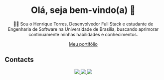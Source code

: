 <h1 align='center'>
  Olá, seja bem-vindo(a) 👋
</h1>
<p align='center'>
  👨‍💻 Sou o Henrique Torres, Desenvolvedor Full Stack 
  e estudante de Engenharia de Software na Universidade de Brasília, buscando aprimorar continuamente minhas habilidades e conhecimentos.
</p>

<p align='center'>
  <a 
    href="https://henrique-dev-portifolio.vercel.app/home"
  >
    Meu portifólio
  </a> 
</p>

## Contacts

<div> 
  <p align="center">
    <a href="https://www.linkedin.com/in/henrique-torres-a08a36243/" target="blank">
      <img src="https://img.shields.io/badge/-LinkedIn-%230077B5?style=for-the-badge&logo=linkedin&logoColor=white" target="_blank">
    </a> 
    <a href="https://instagram.com/henriqtorresl" target="blank">
      <img src="https://img.shields.io/badge/-Instagram-%23E4405F?style=for-the-badge&logo=instagram&logoColor=white" target="_blank">
    </a>
    <a href="mailto:henriquetlandin@gmail.com">
      <img src="https://img.shields.io/badge/-Gmail-%23333?style=for-the-badge&logo=gmail&logoColor=white" target="_blank">
    </a>
  </p>
</div>
